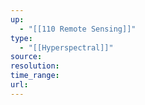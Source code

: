 ```yaml
---
up:
  - "[[110 Remote Sensing]]"
type:
  - "[[Hyperspectral]]"
source: 
resolution: 
time_range: 
url:
---
```

